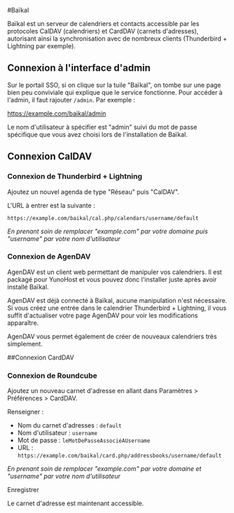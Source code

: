 #Baïkal

Baïkal est un serveur de calendriers et contacts accessible par les protocoles CalDAV (calendriers) et CardDAV (carnets d'adresses), autorisant ainsi la synchronisation avec de nombreux clients (Thunderbird + Lightning par exemple).

## Connexion à l'interface d'admin
Sur le portail SSO, si on clique sur la tuile "Baïkal", on tombe sur une page bien peu conviviale qui explique que le service fonctionne. Pour accéder à l'admin, il faut rajouter `/admin`. Par exemple :

https://example.com/baikal/admin

Le nom d'utilisateur à spécifier est "admin" suivi du mot de passe spécifique que vous avez choisi lors de l'installation de Baïkal.

## Connexion CalDAV

### Connexion de Thunderbird + Lightning

Ajoutez un nouvel agenda de type "Réseau" puis "CalDAV".

L'URL à entrer est la suivante :

`https://example.com/baikal/cal.php/calendars/username/default`

*En prenant soin de remplacer "example.com" par votre domaine puis "username" par votre nom d'utilisateur*

### Connexion de AgenDAV

AgenDAV est un client web permettant de manipuler vos calendriers. Il est packagé pour YunoHost et vous pouvez donc l'installer juste après avoir installé Baïkal.

AgenDAV est déjà connecté à Baïkal, aucune manipulation n'est nécessaire. Si vous créez une entrée dans le calendrier Thunderbird + Lightning, il vous suffit d'actualiser votre page AgenDAV pour voir les modifications apparaître.

AgenDAV vous permet également de créer de nouveaux calendriers très simplement.

##Connexion CardDAV

### Connexion de Roundcube

Ajoutez un nouveau carnet d'adresse en allant dans Paramètres > Préférences > CardDAV.

Renseigner :
* Nom du carnet d'adresses : `default`
* Nom d'utilisateur : `username`
* Mot de passe : `leMotDePasseAssociéAUsername`
* URL : `https://example.com/baikal/card.php/addressbooks/username/default`

*En prenant soin de remplacer "example.com" par votre domaine et "username" par votre nom d'utilisateur*

Enregistrer

Le carnet d'adresse est maintenant accessible.
